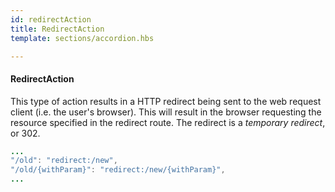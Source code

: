 ```yaml
---
id: redirectAction
title: RedirectAction
template: sections/accordion.hbs

---
```


#### RedirectAction


This type of action results in a HTTP redirect being sent to the web request client (i.e. the user's browser). This will result in the browser requesting the resource specified in the redirect route.
The redirect is a *temporary redirect*, or 302.

```java
...
"/old": "redirect:/new",
"/old/{withParam}": "redirect:/new/{withParam}",
...
```